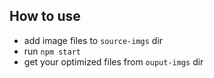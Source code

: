 ## How to use
- add image files to `source-imgs` dir
- run `npm start`
- get your optimized files from `ouput-imgs` dir